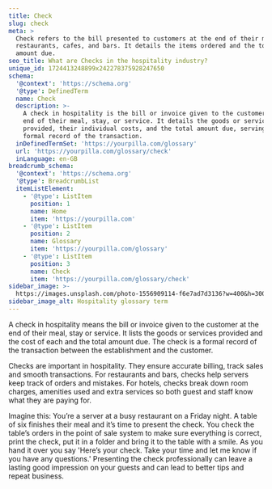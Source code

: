 ```yaml
---
title: Check
slug: check
meta: >
  Check refers to the bill presented to customers at the end of their meal in
  restaurants, cafes, and bars. It details the items ordered and the total
  amount due.
seo_title: What are Checks in the hospitality industry?
unique_id: 1724413248899x242278375928247650
schema:
  '@context': 'https://schema.org'
  '@type': DefinedTerm
  name: Check
  description: >-
    A check in hospitality is the bill or invoice given to the customer at the
    end of their meal, stay, or service. It details the goods or services
    provided, their individual costs, and the total amount due, serving as a
    formal record of the transaction.
  inDefinedTermSet: 'https://yourpilla.com/glossary'
  url: 'https://yourpilla.com/glossary/check'
  inLanguage: en-GB
breadcrumb_schema:
  '@context': 'https://schema.org'
  '@type': BreadcrumbList
  itemListElement:
    - '@type': ListItem
      position: 1
      name: Home
      item: 'https://yourpilla.com'
    - '@type': ListItem
      position: 2
      name: Glossary
      item: 'https://yourpilla.com/glossary'
    - '@type': ListItem
      position: 3
      name: Check
      item: 'https://yourpilla.com/glossary/check'
sidebar_image: >-
  https://images.unsplash.com/photo-1556909114-f6e7ad7d3136?w=400&h=300&fit=crop&auto=format
sidebar_image_alt: Hospitality glossary term
---
```

A check in hospitality means the bill or invoice given to the customer at the end of their meal, stay or service. It lists the goods or services provided and the cost of each and the total amount due. The check is a formal record of the transaction between the establishment and the customer.

Checks are important in hospitality. They ensure accurate billing, track sales and smooth transactions. For restaurants and bars, checks help servers keep track of orders and mistakes. For hotels, checks break down room charges, amenities used and extra services so both guest and staff know what they are paying for.

Imagine this: You’re a server at a busy restaurant on a Friday night. A table of six finishes their meal and it’s time to present the check. You check the table’s orders in the point of sale system to make sure everything is correct, print the check, put it in a folder and bring it to the table with a smile. As you hand it over you say 'Here’s your check. Take your time and let me know if you have any questions.' Presenting the check professionally can leave a lasting good impression on your guests and can lead to better tips and repeat business.
